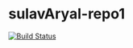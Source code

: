 # sulavAryal-repo1
[![Build Status](https://dev.azure.com/sulavAryalRevature/Project2/_apis/build/status/042020-dotnet-uta.sulavAryal-repo1?branchName=master)](https://dev.azure.com/sulavAryalRevature/Project2/_build/latest?definitionId=7&branchName=master)
